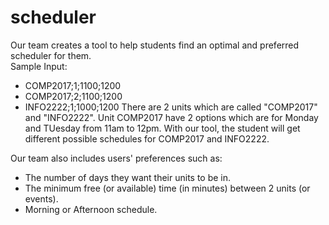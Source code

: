 # scheduler

Our team creates a tool to help students find an optimal and preferred scheduler for them. <br />
Sample Input: <br />
- COMP2017;1;1100;1200
- COMP2017;2;1100;1200
- INFO2222;1;1000;1200
There are 2 units which are called "COMP2017" and "INFO2222". Unit COMP2017 have 2 options which are for Monday and TUesday from 11am to 12pm.
With our tool, the student will get different possible schedules for COMP2017 and INFO2222. <br />

Our team also includes users' preferences such as:
- The number of days they want their units to be in.
- The minimum free (or available) time (in minutes) between 2 units (or events).
- Morning or Afternoon schedule.

